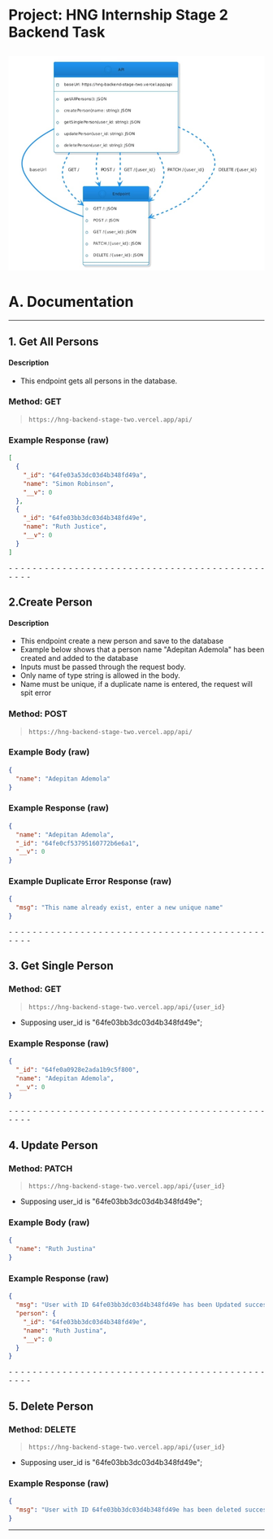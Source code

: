 # Project: HNG Internship Stage 2 Backend Task

## [![Build Status](https://raw.githubusercontent.com/Chosen2730/hng-stage-two/main/UML/uml.jpg)](https://raw.githubusercontent.com/Chosen2730/hng-stage-two/main/UML/uml.jpg)

# A. Documentation

---

## 1. Get All Persons

#### Description

- This endpoint gets all persons in the database.

### Method: GET

> ```
> https://hng-backend-stage-two.vercel.app/api/
> ```

### Example Response (**raw**)

```json
[
  {
    "_id": "64fe03a53dc03d4b348fd49a",
    "name": "Simon Robinson",
    "__v": 0
  },
  {
    "_id": "64fe03bb3dc03d4b348fd49e",
    "name": "Ruth Justice",
    "__v": 0
  }
]
```

⁃ ⁃ ⁃ ⁃ ⁃ ⁃ ⁃ ⁃ ⁃ ⁃ ⁃ ⁃ ⁃ ⁃ ⁃ ⁃ ⁃ ⁃ ⁃ ⁃ ⁃ ⁃ ⁃ ⁃ ⁃ ⁃ ⁃ ⁃ ⁃ ⁃ ⁃ ⁃ ⁃ ⁃ ⁃ ⁃ ⁃ ⁃ ⁃ ⁃ ⁃ ⁃ ⁃ ⁃ ⁃ ⁃ ⁃

## 2.Create Person

#### Description

- This endpoint create a new person and save to the database
- Example below shows that a person name "Adepitan Ademola" has been created and added to the database
- Inputs must be passed through the request body.
- Only name of type string is allowed in the body.
- Name must be unique, if a duplicate name is entered, the request will spit error

### Method: POST

> ```
> https://hng-backend-stage-two.vercel.app/api/
> ```

### Example Body (**raw**)

```json
{
  "name": "Adepitan Ademola"
}
```

### Example Response (**raw**)

```json
{
  "name": "Adepitan Ademola",
  "_id": "64fe0cf53795160772b6e6a1",
  "__v": 0
}
```

### Example Duplicate Error Response (**raw**)

```json
{
  "msg": "This name already exist, enter a new unique name"
}
```

⁃ ⁃ ⁃ ⁃ ⁃ ⁃ ⁃ ⁃ ⁃ ⁃ ⁃ ⁃ ⁃ ⁃ ⁃ ⁃ ⁃ ⁃ ⁃ ⁃ ⁃ ⁃ ⁃ ⁃ ⁃ ⁃ ⁃ ⁃ ⁃ ⁃ ⁃ ⁃ ⁃ ⁃ ⁃ ⁃ ⁃ ⁃ ⁃ ⁃ ⁃ ⁃ ⁃ ⁃ ⁃ ⁃ ⁃

## 3. Get Single Person

### Method: GET

> ```
> https://hng-backend-stage-two.vercel.app/api/{user_id}
> ```

- Supposing user_id is "64fe03bb3dc03d4b348fd49e";

### Example Response (**raw**)

```json
{
  "_id": "64fe0a0928e2ada1b9c5f800",
  "name": "Adepitan Ademola",
  "__v": 0
}
```

⁃ ⁃ ⁃ ⁃ ⁃ ⁃ ⁃ ⁃ ⁃ ⁃ ⁃ ⁃ ⁃ ⁃ ⁃ ⁃ ⁃ ⁃ ⁃ ⁃ ⁃ ⁃ ⁃ ⁃ ⁃ ⁃ ⁃ ⁃ ⁃ ⁃ ⁃ ⁃ ⁃ ⁃ ⁃ ⁃ ⁃ ⁃ ⁃ ⁃ ⁃ ⁃ ⁃ ⁃ ⁃ ⁃ ⁃

## 4. Update Person

### Method: PATCH

> ```
> https://hng-backend-stage-two.vercel.app/api/{user_id}
> ```

- Supposing user_id is "64fe03bb3dc03d4b348fd49e";

### Example Body (**raw**)

```json
{
  "name": "Ruth Justina"
}
```

### Example Response (**raw**)

```json
{
  "msg": "User with ID 64fe03bb3dc03d4b348fd49e has been Updated successfully",
  "person": {
    "_id": "64fe03bb3dc03d4b348fd49e",
    "name": "Ruth Justina",
    "__v": 0
  }
}
```

⁃ ⁃ ⁃ ⁃ ⁃ ⁃ ⁃ ⁃ ⁃ ⁃ ⁃ ⁃ ⁃ ⁃ ⁃ ⁃ ⁃ ⁃ ⁃ ⁃ ⁃ ⁃ ⁃ ⁃ ⁃ ⁃ ⁃ ⁃ ⁃ ⁃ ⁃ ⁃ ⁃ ⁃ ⁃ ⁃ ⁃ ⁃ ⁃ ⁃ ⁃ ⁃ ⁃ ⁃ ⁃ ⁃ ⁃

## 5. Delete Person

### Method: DELETE

> ```
> https://hng-backend-stage-two.vercel.app/api/{user_id}
> ```

- Supposing user_id is "64fe03bb3dc03d4b348fd49e";

### Example Response (**raw**)

```json
{
  "msg": "User with ID 64fe03bb3dc03d4b348fd49e has been deleted successfully"
}
```

---